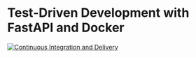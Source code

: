 # Test-Driven Development with FastAPI and Docker

[![Continuous Integration and Delivery](https://github.com/seapagan/tdd-fastapi-docker/actions/workflows/main.yml/badge.svg)](https://github.com/seapagan/tdd-fastapi-docker/actions/workflows/main.yml)
